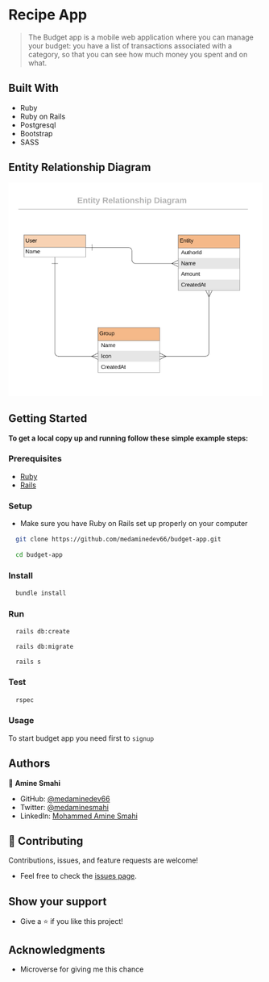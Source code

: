 # Recipe App

> The Budget app is a mobile web application where you can manage your budget: you have a list of transactions associated with a category, so that you can see how much money you spent and on what.

## Built With

- Ruby
- Ruby on Rails
- Postgresql
- Bootstrap
- SASS

## Entity Relationship Diagram

![screenshot](./app/assets/images/erd_diagram.png)


## Getting Started

**To get a local copy up and running follow these simple example steps:**

### Prerequisites

- [Ruby](https://www.ruby-lang.org/en/)
- [Rails](https://gorails.com/)

### Setup

- Make sure you have Ruby on Rails set up properly on your computer

``` sh 
  git clone https://github.com/medaminedev66/budget-app.git
``` 
``` sh 
  cd budget-app
```

### Install

```sh
  bundle install
```

### Run

```
  rails db:create
```

```
  rails db:migrate
```

```
  rails s
```

### Test

```sh
  rspec
```
### Usage

To start budget app you need first to `signup`

## Authors

👤 **Amine Smahi**

- GitHub: [@medaminedev66](https://github.com/medaminedev66)
- Twitter: [@medaminesmahi](https://twitter.com/medaminesmahi)
- LinkedIn: [Mohammed Amine Smahi ](https://www.linkedin.com/in/md-amine-smahi/)

## 🤝 Contributing

Contributions, issues, and feature requests are welcome!

- Feel free to check the [issues page](https://github.com/faizi2500/recipe-app/issues).



## Show your support

- Give a ⭐️ if you like this project!



## Acknowledgments

- Microverse for giving me this chance
